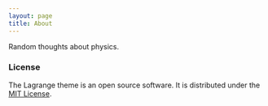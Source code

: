 ```yaml
---
layout: page
title: About
---
```


Random thoughts about physics.

### License

The Lagrange theme is an open source software. It is distributed under the [MIT License](http://choosealicense.com/licenses/mit/).
